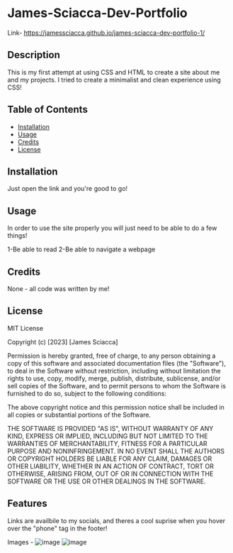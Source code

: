 # James-Sciacca-Dev-Portfolio

Link- https://jamessciacca.github.io/james-sciacca-dev-portfolio-1/

## Description

This is my first attempt at using CSS and HTML to create a site about me and my projects. I tried to create a minimalist and clean experience using CSS!

## Table of Contents

- [Installation](#installation)
- [Usage](#usage)
- [Credits](#credits)
- [License](#license)

## Installation

Just open the link and you're good to go!

## Usage

In order to use the site properly you will just need to be able to do a few things!

1-Be able to read
2-Be able to navigate a webpage


## Credits

None - all code was written by me!


## License

MIT License

Copyright (c) [2023] [James Sciacca]

Permission is hereby granted, free of charge, to any person obtaining a copy
of this software and associated documentation files (the "Software"), to deal
in the Software without restriction, including without limitation the rights
to use, copy, modify, merge, publish, distribute, sublicense, and/or sell
copies of the Software, and to permit persons to whom the Software is
furnished to do so, subject to the following conditions:

The above copyright notice and this permission notice shall be included in all
copies or substantial portions of the Software.

THE SOFTWARE IS PROVIDED "AS IS", WITHOUT WARRANTY OF ANY KIND, EXPRESS OR
IMPLIED, INCLUDING BUT NOT LIMITED TO THE WARRANTIES OF MERCHANTABILITY,
FITNESS FOR A PARTICULAR PURPOSE AND NONINFRINGEMENT. IN NO EVENT SHALL THE
AUTHORS OR COPYRIGHT HOLDERS BE LIABLE FOR ANY CLAIM, DAMAGES OR OTHER
LIABILITY, WHETHER IN AN ACTION OF CONTRACT, TORT OR OTHERWISE, ARISING FROM,
OUT OF OR IN CONNECTION WITH THE SOFTWARE OR THE USE OR OTHER DEALINGS IN THE
SOFTWARE.

## Features

Links are availbile to my socials, and theres a cool suprise when you hover over the "phone" tag in the footer!

Images - 
![image](https://user-images.githubusercontent.com/78399517/226196097-470e4ba7-8294-49ae-87e0-31a5923fa781.png)
![image](https://user-images.githubusercontent.com/78399517/226196125-445e3602-4630-4ee1-822e-502184a95e69.png)



